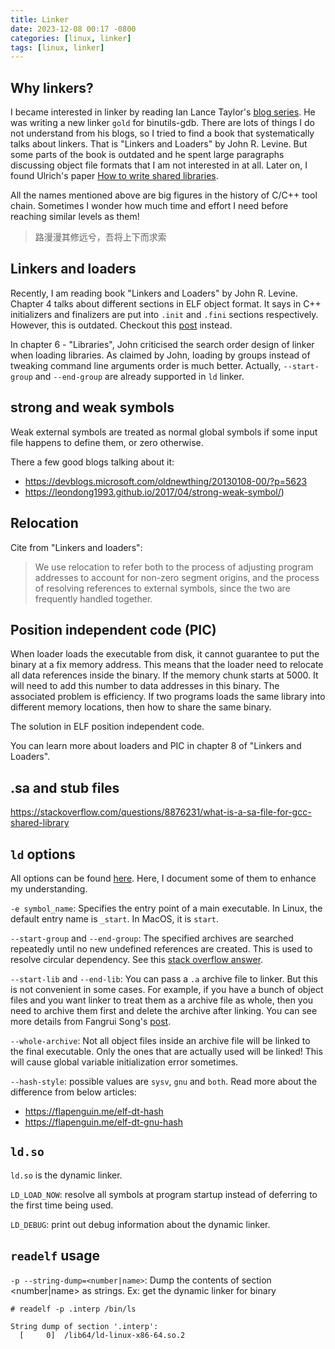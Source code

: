 ```yaml
---
title: Linker
date: 2023-12-08 00:17 -0800
categories: [linux, linker]
tags: [linux, linker]
---
```


## Why linkers?

I became interested in linker by reading Ian Lance Taylor's
[blog series](https://www.airs.com/blog/archives/38). He was writing a new
linker `gold` for binutils-gdb. There are lots of things I do not understand
from his blogs, so I tried to find a book that systematically talks about
linkers. That is "Linkers and Loaders" by John R. Levine. But some parts of the
book is outdated and he spent large paragraphs discussing object file formats
that I am not interested in at all. Later on, I found Ulrich's paper
[How to write shared libraries](https://www.akkadia.org/drepper/dsohowto.pdf).

All the names mentioned above are big figures in the history of C/C++ tool
chain. Sometimes I wonder how much time and effort I need before reaching
similar levels as them!

> 路漫漫其修远兮，吾将上下而求索

## Linkers and loaders

Recently, I am reading book "Linkers and Loaders" by John R. Levine. Chapter 4
talks about different sections in ELF object format. It says in C++
initializers and finalizers are put into `.init` and `.fini` sections
respectively. However, this is outdated. Checkout this
[post](https://maskray.me/blog/2021-11-07-init-ctors-init-array) instead.

In chapter 6 - "Libraries", John criticised the search order design of linker
when loading libraries. As claimed by John, loading by groups instead of
tweaking command line arguments order is much better. Actually, `--start-group`
and `--end-group` are already supported in `ld` linker.

## strong and weak symbols

Weak external symbols are treated as normal global symbols if some input file
happens to define them, or zero otherwise.

There a few good blogs talking about it:

- https://devblogs.microsoft.com/oldnewthing/20130108-00/?p=5623
- https://leondong1993.github.io/2017/04/strong-weak-symbol/)

## Relocation

Cite from "Linkers and loaders":

> We use relocation to refer both to the process of adjusting program addresses
> to account for non-zero segment origins, and the process of resolving
> references to external symbols, since the two are frequently handled
> together.

## Position independent code (PIC)

When loader loads the executable from disk, it cannot guarantee to put the
binary at a fix memory address. This means that the loader need to relocate all
data references inside the binary. If the memory chunk starts at 5000. It will
need to add this number to data addresses in this binary. The associated
problem is efficiency. If two programs loads the same library into different
memory locations, then how to share the same binary.

The solution in ELF position independent code.

You can learn more about loaders and PIC in chapter 8 of "Linkers and Loaders".

## .sa and stub files

https://stackoverflow.com/questions/8876231/what-is-a-sa-file-for-gcc-shared-library

## `ld` options

All options can be found [here](https://linux.die.net/man/1/ld). Here, I
document some of them to enhance my understanding.

`-e symbol_name`: Specifies the entry point of a main executable. In Linux, the
default entry name is `_start`. In MacOS, it is `start`.

`--start-group` and `--end-group`: The specified archives are searched
repeatedly until no new undefined references are created. This is used to
resolve circular dependency. See this
[stack overflow answer](https://stackoverflow.com/a/5651895/3183330).

`--start-lib` and `--end-lib`: You can pass a `.a` archive file to linker. But
this is not convenient in some cases. For example, if you have a bunch of
object files and you want linker to treat them as a archive file as whole, then
you need to archive them first and delete the archive after linking. You can
see more details from Fangrui Song's
[post](https://maskray.me/blog/2022-01-16-archives-and-start-lib).

`--whole-archive`: Not all object files inside an archive file will be linked
to the final executable. Only the ones that are actually used will be linked!
This will cause global variable initialization error sometimes.

`--hash-style`: possible values are `sysv`, `gnu` and `both`. Read more about
the difference from below articles:

- https://flapenguin.me/elf-dt-hash
- https://flapenguin.me/elf-dt-gnu-hash

## `ld.so`

`ld.so` is the dynamic linker.

`LD_LOAD_NOW`: resolve all symbols at program startup instead of deferring to
the first time being used.

`LD_DEBUG`: print out debug information about the dynamic linker.

## `readelf` usage

`-p --string-dump=<number|name>`: Dump the contents of section <number|name> as
strings. Ex: get the dynamic linker for binary

```
# readelf -p .interp /bin/ls

String dump of section '.interp':
  [     0]  /lib64/ld-linux-x86-64.so.2
```
